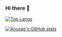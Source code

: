 ### Hi there 👋

[![Top Langs](https://github-readme-stats.vercel.app/api/top-langs/?username=HongChaeMin&layout=compact)](https://github.com/HongChaeMin)

[![Anurag's GitHub stats](https://github-readme-stats.vercel.app/api?username=HongChaeMin)](https://github.com/HongChaeMin)

<!--
**HongChaeMin/HongChaeMin** is a ✨ _special_ ✨ repository because its `README.md` (this file) appears on your GitHub profile.

Here are some ideas to get you started:

- 🔭 I’m currently working on ...
- 🌱 I’m currently learning ...
- 👯 I’m looking to collaborate on ...
- 🤔 I’m looking for help with ...
- 💬 Ask me about ...
- 📫 How to reach me: ...
- 😄 Pronouns: ...
- ⚡ Fun fact: ...
-->
